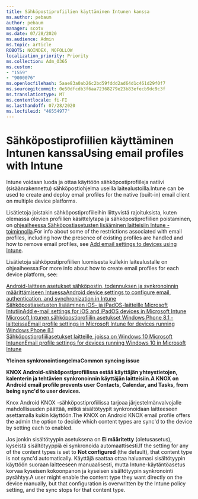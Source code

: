 ```yaml
---
title: Sähköpostiprofiilien käyttäminen Intunen kanssa
ms.author: pebaum
author: pebaum
manager: scotv
ms.date: 07/28/2020
ms.audience: Admin
ms.topic: article
ROBOTS: NOINDEX, NOFOLLOW
localization_priority: Priority
ms.collection: Adm_O365
ms.custom:
- "1559"
- "9000076"
ms.openlocfilehash: 5aae83a0ab26c2bd59fddd2ad64d1c461d29f0f7
ms.sourcegitcommit: 0e50dfcdb3f6aa72368279e23b83efecb9dc9c3f
ms.translationtype: MT
ms.contentlocale: fi-FI
ms.lasthandoff: 07/28/2020
ms.locfileid: "46554977"
---
```

# <a name="using-email-profiles-with-intune"></a><span data-ttu-id="823ed-102">Sähköpostiprofiilien käyttäminen Intunen kanssa</span><span class="sxs-lookup"><span data-stu-id="823ed-102">Using email profiles with Intune</span></span>

<span data-ttu-id="823ed-103">Intune voidaan luoda ja ottaa käyttöön sähköpostiprofiileja natiivi (sisäänrakennettu) sähköpostiohjelma useilla laitealustoilla.</span><span class="sxs-lookup"><span data-stu-id="823ed-103">Intune can be used to create and deploy email profiles for the native (built-in) email client on multiple device platforms.</span></span>

<span data-ttu-id="823ed-104">Lisätietoja joistakin sähköpostiprofiileihin liittyvistä rajoituksista, kuten olemassa olevien profiilien käsittelytapa ja sähköpostiprofiilien poistaminen, on [ohjeaiheessa Sähköpostiasetusten lisääminen laitteisiin Intune -toiminnolla](https://docs.microsoft.com/intune/email-settings-configure).</span><span class="sxs-lookup"><span data-stu-id="823ed-104">For info about some of the restrictions associated with email profiles, including how the presence of existing profiles are handled and how to remove email profiles, see [Add email settings to devices using Intune](https://docs.microsoft.com/intune/email-settings-configure).</span></span>

<span data-ttu-id="823ed-105">Lisätietoja sähköpostiprofiilien luomisesta kullekin laitealustalle on ohjeaiheessa:</span><span class="sxs-lookup"><span data-stu-id="823ed-105">For more info about how to create email profiles for each device platform, see:</span></span>

[<span data-ttu-id="823ed-106">Android-laitteen asetukset sähköpostin, todennuksen ja synkronoinnin määrittämiseen Intuessa</span><span class="sxs-lookup"><span data-stu-id="823ed-106">Android device settings to configure email, authentication, and synchronization in Intune</span></span>](https://docs.microsoft.com/intune/email-settings-android)  
[<span data-ttu-id="823ed-107">Sähköpostiasetusten lisääminen iOS- ja iPadOS-laitteille Microsoft Intutiin</span><span class="sxs-lookup"><span data-stu-id="823ed-107">Add e-mail settings for iOS and iPadOS devices in Microsoft Intune</span></span>](https://docs.microsoft.com/intune/email-settings-ios)  
[<span data-ttu-id="823ed-108">Microsoft Intunen sähköpostiprofiilin asetukset Windows Phone 8.1 -laitteissa</span><span class="sxs-lookup"><span data-stu-id="823ed-108">Email profile settings in Microsoft Intune for devices running Windows Phone 8.1</span></span>](https://docs.microsoft.com/intune/email-settings-windows-phone-8-1)  
[<span data-ttu-id="823ed-109">Sähköpostiprofiiliasetukset laitteille, joissa on Windows 10 Microsoft Intunen</span><span class="sxs-lookup"><span data-stu-id="823ed-109">Email profile settings for devices running Windows 10 in Microsoft Intune</span></span>](https://docs.microsoft.com/intune/email-settings-windows-10)

<span data-ttu-id="823ed-110">**Yleinen synkronointiongelma**</span><span class="sxs-lookup"><span data-stu-id="823ed-110">**Common syncing issue**</span></span>

<span data-ttu-id="823ed-111">**KNOX Android-sähköpostiprofiilissa estää käyttäjän yhteystietojen, kalenterin ja tehtävien synkronoinnin käyttäjän laitteisiin.**</span><span class="sxs-lookup"><span data-stu-id="823ed-111">**A KNOX on Android email profile prevents user Contacts, Calendar, and Tasks, from being sync'd to user devices.**</span></span>

<span data-ttu-id="823ed-112">Knox Android KNOX -sähköpostiprofiilissa tarjoaa järjestelmänvalvojalle mahdollisuuden päättää, mitkä sisältötyypit synkronoidaan laitteeseen asettamalla kukin käyttöön.</span><span class="sxs-lookup"><span data-stu-id="823ed-112">The KNOX on Android KNOX email profile offers the admin the option to decide which content types are sync'd to the device by setting each to enabled.</span></span>

<span data-ttu-id="823ed-113">Jos jonkin sisältötyypin asetuksena on **Ei määritetty** (oletusasetus), kyseistä sisältötyyppiä ei synkronoida automaattisesti.</span><span class="sxs-lookup"><span data-stu-id="823ed-113">If the setting for any of the content types is set to **Not configured** (the default), that content type is not sync'd automatically.</span></span> <span data-ttu-id="823ed-114">Käyttäjä saattaa ottaa haluamasi sisältötyypin käyttöön suoraan laitteeseen manuaalisesti, mutta Intune-käytäntöasetus korvaa kyseisen kokoonpanon ja kyseisen sisältötyypin synkronointi pysähtyy.</span><span class="sxs-lookup"><span data-stu-id="823ed-114">A user might enable the content type they want directly on the device manually, but that configuration is overwritten by the Intune policy setting, and the sync stops for that content type.</span></span>


